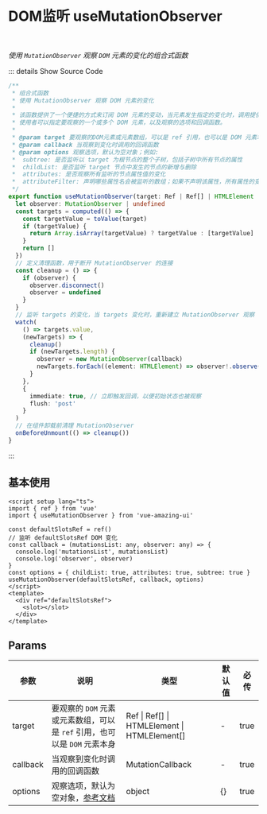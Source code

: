 # DOM监听 useMutationObserver<BackTop />

<br/>

*使用 `MutationObserver` 观察 `DOM` 元素的变化的组合式函数*

::: details Show Source Code

```ts
/**
 * 组合式函数
 * 使用 MutationObserver 观察 DOM 元素的变化
 *
 * 该函数提供了一个便捷的方式来订阅 DOM 元素的变动，当元素发生指定的变化时，调用提供的回调函数。
 * 使用者可以指定要观察的一个或多个 DOM 元素，以及观察的选项和回调函数。
 *
 * @param target 要观察的DOM元素或元素数组，可以是 ref 引用，也可以是 DOM 元素本身
 * @param callback 当观察到变化时调用的回调函数
 * @param options 观察选项，默认为空对象；例如:
 *  subtree: 是否监听以 target 为根节点的整个子树，包括子树中所有节点的属性
 *  childList: 是否监听 target 节点中发生的节点的新增与删除
 *  attributes: 是否观察所有监听的节点属性值的变化
 *  attributeFilter: 声明哪些属性名会被监听的数组；如果不声明该属性，所有属性的变化都将触发通知
 */
export function useMutationObserver(target: Ref | Ref[] | HTMLElement | HTMLElement[], callback: MutationCallback, options = {}): void {
  let observer: MutationObserver | undefined
  const targets = computed(() => {
    const targetValue = toValue(target)
    if (targetValue) {
      return Array.isArray(targetValue) ? targetValue : [targetValue]
    }
    return []
  })
  // 定义清理函数，用于断开 MutationObserver 的连接
  const cleanup = () => {
    if (observer) {
      observer.disconnect()
      observer = undefined
    }
  }
  // 监听 targets 的变化，当 targets 变化时，重新建立 MutationObserver 观察
  watch(
    () => targets.value,
    (newTargets) => {
      cleanup()
      if (newTargets.length) {
        observer = new MutationObserver(callback)
        newTargets.forEach((element: HTMLElement) => observer!.observe(element, options))
      }
    },
    {
      immediate: true, // 立即触发回调，以便初始状态也被观察
      flush: 'post'
    }
  )
  // 在组件卸载前清理 MutationObserver
  onBeforeUnmount(() => cleanup())
}
```

:::

## 基本使用

```vue
<script setup lang="ts">
import { ref } from 'vue'
import { useMutationObserver } from 'vue-amazing-ui'

const defaultSlotsRef = ref()
// 监听 defaultSlotsRef DOM 变化
const callback = (mutationsList: any, observer: any) => {
  console.log('mutationsList', mutationsList)
  console.log('observer', observer)
}
const options = { childList: true, attributes: true, subtree: true }
useMutationObserver(defaultSlotsRef, callback, options)
</script>
<template>
  <div ref="defaultSlotsRef">
    <slot></slot>
  </div>
</template>
```

## Params

参数 | 说明 | 类型 | 默认值 | 必传
-- | -- | -- | -- | --
target | 要观察的 `DOM` 元素或元素数组，可以是 `ref` 引用，也可以是 `DOM` 元素本身 | Ref &#124; Ref[] &#124; HTMLElement &#124; HTMLElement[] | - | true
callback | 当观察到变化时调用的回调函数 | MutationCallback | - | true
options | 观察选项，默认为空对象，[参考文档](https://developer.mozilla.org/zh-CN/docs/Web/API/MutationObserver/observe#attributes) | object | {} | true
